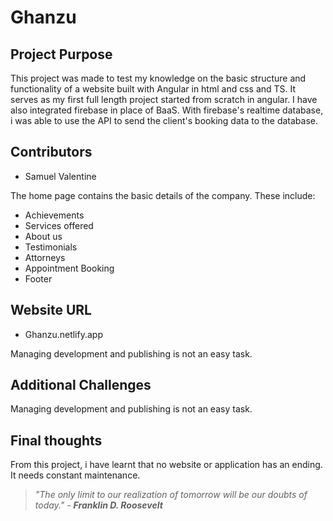 # Ghanzu

## Project Purpose
This project was made to test my knowledge on the basic structure and functionality of a website built with Angular in html and css and TS. It serves as my first full length project started from scratch in angular. I have also integrated firebase in place of BaaS. With firebase's realtime database, i was able to use the API to send the client's booking data to the database. 

## Contributors
- Samuel Valentine

The home page contains the basic details of the company. These include:
 * Achievements
 * Services offered
 * About us
 * Testimonials
 * Attorneys
 * Appointment Booking
 * Footer

## Website URL
* Ghanzu.netlify.app


Managing development and publishing is not an easy task.

## Additional Challenges

Managing development and publishing is not an easy task.

## Final thoughts

From this project, i have learnt that no website or application has an ending. It needs constant maintenance. 

> *"The only limit to our realization of tomorrow will be our doubts of today."* - ***Franklin D. Roosevelt***
